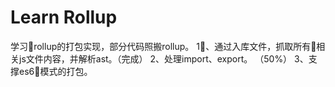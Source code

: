 # Learn Rollup

学习rollup的打包实现，部分代码照搬rollup。
1、通过入库文件，抓取所有相关js文件内容，并解析ast。（完成）
2、处理import、export。
（50%）
3、支撑es6模式的打包。